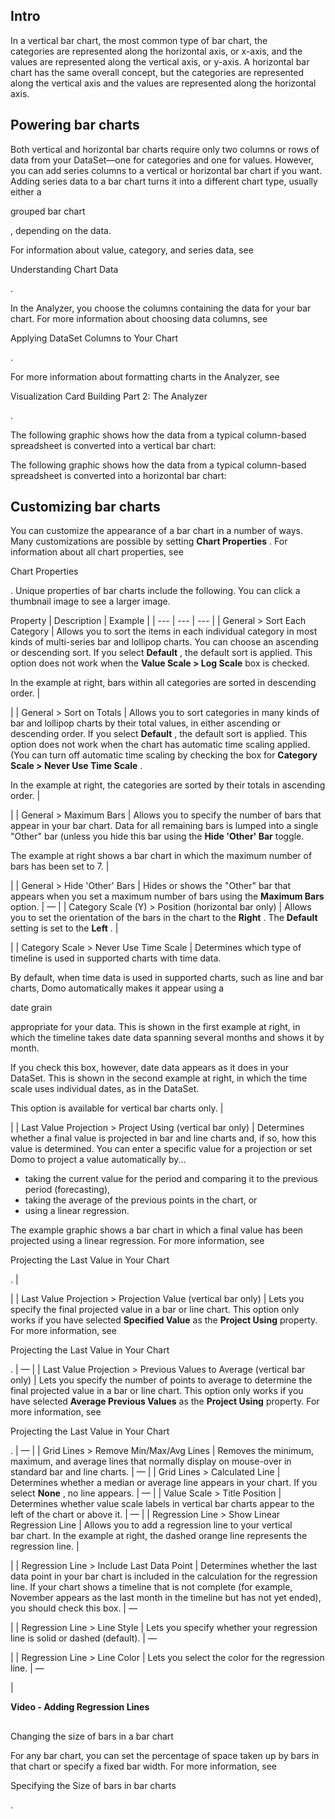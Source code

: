 

Intro
---------

In a vertical bar chart, the most common type of bar chart, the categories are represented along the horizontal axis, or x-axis, and the values are represented along the vertical axis, or y-axis. A horizontal bar chart has the same overall concept, but the categories are represented along the vertical axis and the values are represented along the horizontal axis.


 Powering bar charts
---------------------

Both vertical and horizontal bar charts require only two columns or rows of data from your DataSet—one for categories and one for values. However, you can add series columns to a vertical or horizontal bar chart if you want. Adding series data to a bar chart turns it into a different chart type, usually either a

grouped bar chart

, depending on the data.


 For information about value, category, and series data, see

Understanding Chart Data

.


 In the Analyzer, you choose the columns containing the data for your bar chart. For more information about choosing data columns, see

Applying DataSet Columns to Your Chart

.


 For more information about formatting charts in the Analyzer, see

Visualization Card Building Part 2: The Analyzer

.


 The following graphic shows how the data from a typical column-based spreadsheet is converted into a vertical bar chart:

The following graphic shows how the data from a typical column-based spreadsheet is converted into a horizontal bar chart:

Customizing bar charts
------------------------

You can customize the appearance of a bar chart in a number of ways. Many customizations are possible by setting
 **Chart Properties**
 . For information about all chart properties, see

Chart Properties

. Unique properties of bar charts include the following. You can click a thumbnail image to see a larger image.


 Property
  |
 Description
  |
 Example
  |
| --- | --- | --- |
|
 General > Sort Each Category
  |
 Allows you to sort the items in each individual category in most kinds of multi-series bar and lollipop charts. You can choose an ascending or descending sort. If you select
 **Default**
 , the default sort is applied. This option does not work when the
 **Value Scale > Log Scale**
 box is checked.


 In the example at right, bars within all categories are sorted in descending order.
  |

|
|
 General > Sort on Totals
  |
 Allows you to sort categories in many kinds of bar and lollipop charts by their total values, in either ascending or descending order. If you select
 **Default**
 , the default sort is applied. This option does not work when the chart has automatic time scaling applied. (You can turn off automatic time scaling by checking the box for
 **Category Scale > Never Use Time Scale**
 .


 In the example at right, the categories are sorted by their totals in ascending order.
  |

|
|
 General > Maximum Bars
  |
 Allows you to specify the number of bars that appear in your bar chart. Data for all remaining bars is lumped into a single "Other" bar (unless you hide this bar using the
 **Hide 'Other' Bar**
 toggle.


 The example at right shows a bar chart in which the maximum number of bars has been set to 7.
  |

|
|
 General > Hide 'Other' Bars
  |
 Hides or shows the "Other" bar that appears when you set a maximum number of bars using the
 **Maximum Bars**
 option.
  |
 —
  |
|
 Category Scale (Y) > Position (horizontal bar only)
  |
 Allows you to set the orientation of the bars in the chart to the
 **Right**
 . The
 **Default**
 setting is set to the
 **Left**
 .
  |

|
|
 Category Scale > Never Use Time Scale
  |
 Determines which type of timeline is used in supported charts with time data.


 By default, when time data is used in supported charts, such as line and bar charts, Domo automatically makes it appear using a

date grain

appropriate for your data. This is shown in the first example at right, in which the timeline takes date data spanning several months and shows it by month.


 If you check this box, however, date data appears as it does in your DataSet. This is shown in the second example at right, in which the time scale uses individual dates, as in the DataSet.


 This option is available for vertical bar charts only.
  |


 |
|
 Last Value Projection > Project Using (vertical bar only)
  |
 Determines whether a final value is projected in bar and line charts and, if so, how this value is determined. You can enter a specific value for a projection or set Domo to project a value automatically by...
 * taking the current value for the period and comparing it to the previous period (forecasting),
* taking the average of the previous points in the chart, or
* using a linear regression.


 The example graphic shows a bar chart in which a final value has been projected using a linear regression. For more information, see

Projecting the Last Value in Your Chart

.
  |

|
|
 Last Value Projection > Projection Value (vertical bar only)
  |
 Lets you specify the final projected value in a bar or line chart. This option only works if you have selected
 **Specified Value**
 as the
 **Project Using**
 property. For more information, see

Projecting the Last Value in Your Chart

.
  |
 —
  |
|
 Last Value Projection > Previous Values to Average (vertical bar only)
  |
 Lets you specify the number of points to average to determine the final projected value in a bar or line chart. This option only works if you have selected
 **Average Previous Values**
 as the
 **Project Using**
 property. For more information, see

Projecting the Last Value in Your Chart

.
  |
 —
  |
|
 Grid Lines > Remove Min/Max/Avg Lines
  |
 Removes the minimum, maximum, and average lines that normally display on mouse-over in standard bar and line charts.
  |
 —
  |
|
 Grid Lines > Calculated Line
  |
 Determines whether a median or average line appears in your chart. If you select
 **None**
 , no line appears.
  |
 —
  |
|
 Value Scale > Title Position
  |
 Determines whether value scale labels in vertical bar charts appear to the left of the chart or above it.
  |
 —
  |
|
 Regression Line > Show Linear Regression Line
  |
 Allows you to add a regression line to your vertical bar chart. In the example at right, the dashed orange line represents the regression line.
  |

|
|
 Regression Line > Include Last Data Point
  |
 Determines whether the last data point in your bar chart is included in the calculation for the regression line. If your chart shows a timeline that is not complete (for example, November appears as the last month in the timeline but has not yet ended), you should check this box.
  |
 —

|
|
 Regression Line > Line Style
  |
 Lets you specify whether your regression line is solid or dashed (default).
  |
 —

|
|
 Regression Line > Line Color
  |
 Lets you select the color for the regression line.
  |
 —

|


**Video - Adding Regression Lines**

##
 Changing the size of bars in a bar chart

For any bar chart, you can set the percentage of space taken up by bars in that chart or specify a fixed bar width. For more information, see

Specifying the Size of bars in bar charts

.

